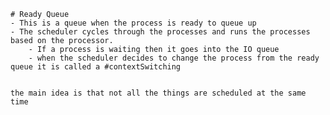 	
	# Ready Queue 
	- This is a queue when the process is ready to queue up 
	- The scheduler cycles through the processes and runs the processes based on the processor. 
		- If a process is waiting then it goes into the IO queue 
		- when the scheduler decides to change the process from the ready queue it is called a #contextSwitching 
	
	
	the main idea is that not all the things are scheduled at the same time 